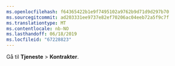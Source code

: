 ```yaml
---
ms.openlocfilehash: f64365422b1e9f7495102a9762b9d71d9d297b70
ms.sourcegitcommit: ad203331ee9737e82ef70206ac04eeb72a5f9c7f
ms.translationtype: MT
ms.contentlocale: nb-NO
ms.lasthandoff: 06/18/2019
ms.locfileid: "67228823"
---
```

Gå til **Tjeneste** > **Kontrakter**.